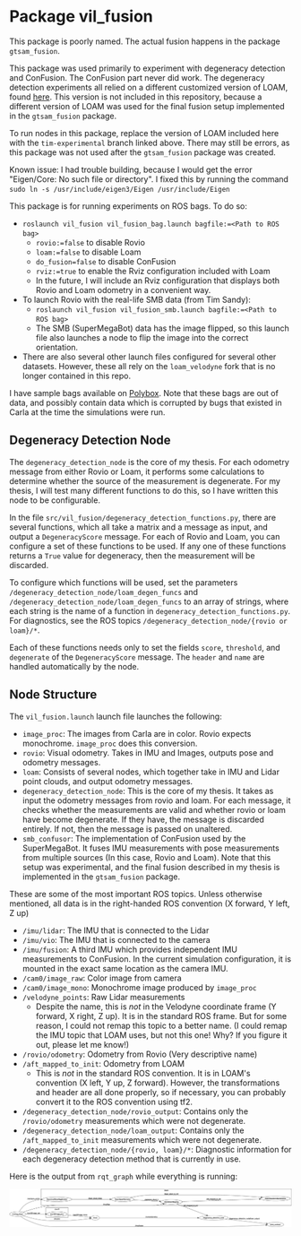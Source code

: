 # Package vil_fusion

This package is poorly named. The actual fusion happens in the package `gtsam_fusion`.

This package was used primarily to experiment with degeneracy detection and ConFusion. The ConFusion
part never did work. The degeneracy detection experiments all relied on a different customized version
of LOAM, found [here](https://bitbucket.org/leggedrobotics/loam_velodyne/src/tim-experimental/). This
version is not included in this repository, because a different version of LOAM was used for the
final fusion setup implemented in the `gtsam_fusion` package.

To run nodes in this package, replace the version of LOAM included here with the `tim-experimental` branch
linked above. There may still be errors, as this package was not used after the `gtsam_fusion` package was created.

Known issue: I had trouble building, because I would get the error "Eigen/Core: No such file or directory".
I fixed this by running the command `sudo ln -s /usr/include/eigen3/Eigen /usr/include/Eigen`

This package is for running experiments on ROS bags. To do so:

 - `roslaunch vil_fusion vil_fusion_bag.launch bagfile:=<Path to ROS bag>`
   - `rovio:=false` to disable Rovio
   - `loam:=false` to disable Loam
   - `do_fusion=false` to disable ConFusion
   - `rviz:=true` to enable the Rviz configuration included with Loam
   - In the future, I will include an Rviz configuration that displays both Rovio and Loam odometry in a convenient way.
 - To launch Rovio with the real-life SMB data (from Tim Sandy):
   - `roslaunch vil_fusion vil_fusion_smb.launch bagfile:=<Path to ROS bag>`
   - The SMB (SuperMegaBot) data has the image flipped, so this launch file also launches
     a node to flip the image into the correct orientation.
 - There are also several other launch files configured for several other datasets. However,
   these all rely on the `loam_velodyne` fork that is no longer contained in this repo.

I have sample bags available on [Polybox](https://polybox.ethz.ch/index.php/s/RqxMMW2CLFNMDpx). Note that
these bags are out of data, and possibly contain data which is corrupted by bugs that existed in Carla at
the time the simulations were run.

## Degeneracy Detection Node

The `degeneracy_detection_node` is the core of my thesis. For each odometry message from either Rovio or Loam, it
performs some calculations to determine whether the source of the measurement is degenerate. For my thesis, I will
test many different functions to do this, so I have written this node to be configurable.

In the file `src/vil_fusion/degeneracy_detection_functions.py`, there are several functions, which all take a matrix
and a message as input, and output a `DegeneracyScore` message. For each of Rovio and Loam, you can configure a set
of these functions to be used. If any one of these functions returns a `True` value for degeneracy, then the measurement
will be discarded.

To configure which functions will be used, set the parameters `/degeneracy_detection_node/loam_degen_funcs` and
`/degeneracy_detection_node/loam_degen_funcs` to an array of strings, where each string is the name of a function
in `degeneracy_detection_functions.py`. For diagnostics, see the ROS topics `/degeneracy_detection_node/{rovio or loam}/*`.

Each of these functions needs only to set the fields `score`, `threshold`, and `degenerate` of the `DegeneracyScore`
message. The `header` and `name` are handled automatically by the node.

## Node Structure

The `vil_fusion.launch` launch file launches the following:

 - `image_proc`: The images from Carla are in color. Rovio expects monochrome. `image_proc` does this conversion.
 - `rovio`: Visual odometry. Takes in IMU and Images, outputs pose and odometry messages.
 - `loam`: Consists of several nodes, which together take in IMU and Lidar point clouds, and
    output odometry messages.
 - `degeneracy_detection_node`: This is the core of my thesis. It takes as input the odometry messages from rovio and loam.
    For each message, it checks whether the measurements are valid and whether rovio or loam have become degenerate.
    If they have, the message is discarded entirely. If not, then the message is passed on unaltered.
 - `smb_confusor`: The implementation of ConFusion used by the SuperMegaBot. It fuses IMU measurements with 
    pose measurements from multiple sources (In this case, Rovio and Loam). Note that this setup was experimental,
    and the final fusion described in my thesis is implemented in the `gtsam_fusion` package.

These are some of the most important ROS topics. Unless otherwise mentioned, all data is in the right-handed
ROS convention (X forward, Y left, Z up)

 - `/imu/lidar`: The IMU that is connected to the Lidar
 - `/imu/vio`: The IMU that is connected to the camera
 - `/imu/fusion`: A third IMU which provides independent IMU measurements to ConFusion. In the current
    simulation configuration, it is mounted in the exact same location as the camera IMU.
 - `/cam0/image_raw`: Color image from camera
 - `/cam0/image_mono`: Monochrome image produced by `image_proc`
 - `/velodyne_points`: Raw Lidar measurements
     - Despite the name, this is _not_ in the Velodyne coordinate frame (Y forward, X right, Z up). It is in the
       standard ROS frame. But for some reason, I could not remap this topic to a better name. (I could remap the
       IMU topic that LOAM uses, but not this one! Why? If you figure it out, please let me know!)
 - `/rovio/odometry`: Odometry from Rovio (Very descriptive name)
 - `/aft_mapped_to_init`: Odometry from LOAM
     - This is _not_ in the standard ROS convention. It is in LOAM's convention (X left, Y up, Z forward). However,
       the transformations and header are all done properly, so if necessary, you can probably convert it to the ROS convention
       using tf2.
 - `/degeneracy_detection_node/rovio_output`: Contains only the `/rovio/odometry` measurements which were not degenerate.
 - `/degeneracy_detection_node/loam_output`: Contains only the `/aft_mapped_to_init` measurements which were not degenerate.
 - `/degeneracy_detection_node/{rovio, loam}/*`: Diagnostic information for each degeneracy detection method
    that is currently in use.
    
Here is the output from `rqt_graph` while everything is running:

![ROS node and topic graph](rosgraph.png)